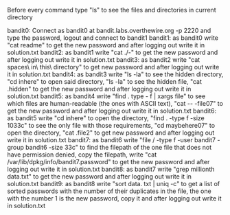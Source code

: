 Before every command type "ls" to see the files and directories in current directory

bandit0: Connect as bandit0 at bandit.labs.overthewire.org -p 2220 and type the password, logout and connect to bandit1
bandit1: as bandit0 write "cat readme" to get the new password and after logging out write it in solution.txt
bandit2: as bandit1 write "cat ./-" to get the new password and after logging out write it in solution.txt
bandit3: as bandit2 write "cat spaces\ in\ this\ directory" to get new password and after logging out write it in solution.txt
bandit4: as bandit3 write "ls -la" to see the hidden directory, "cd inhere" to open said directory, "ls -la" to see the hidden file, "cat .hidden" to get the new password and after logging out write it in solution.txt
bandit5: as bandit4 write "find . type - f | xargs file" to see which files are human-readable (the ones with ASCII text), "cat -- -file07" to get the new password and after logging out write it in solution.txt
bandit6: as bandit5 write "cd inhere" to open the directory, "find . -type f -size 1033c" to see the only file with those requirements, "cd maybehere07" to open the directory, "cat .file2" to get new password and after logging out write it in solution.txt
bandit7: as bandit6 write "file / -type f -user bandit7 -group bandit6 -size 33c" to find the filepath of the one file that does not have permission denied, copy the filepath, write "cat /var/lib/dpkg/info/bandit7.password" to get the new password and after logging out write it in solution.txt
bandit8: as bandit7 write "grep millionth data.txt" to get the new password and after logging out write it in solution.txt
bandit9: as bandit8 write "sort data. txt | uniq -c" to get a list of sorted passwords with the number of their duplicates in the file, the one with the number 1 is the new password, copy it and after logging out write it in solution.txt
